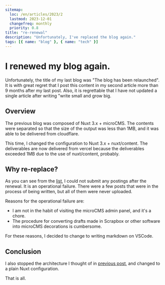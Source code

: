 ```yaml
---
sitemap:
  loc: /en/articles/2023/2
  lastmod: 2023-12-01
  changefreq: monthly
  priority: 0.8
title: "re-renewal"
description: "Unfortunately, I've replaced the blog again."
tags: [{ name: "blog" }, { name: "tech" }]
---
```


# I renewed my blog again.

Unfortunately, the title of my last blog was "The blog has been relaunched".
It is with great regret that I post this content in my second article more than 9 months after my last post. Also, it is regrettable that I have not updated a single article after writing "write small and grow big.

## Overview

The previous blog was composed of Nuxt 3.x + microCMS. The contents were separated so that the size of the output was less than 1MB, and it was able to be delivered from cloudflare.

This time, I changed the configuration to Nuxt 3.x + nuxt/content. The deliverables are now delivered from vercel because the deliverables exceeded 1MB due to the use of nuxt/content, probably.

## Why re-replace?

As you can see from the [list](https://webpress.jabelic.com/en), I could not submit any postings after the renewal. It is an operational failure. There were a few posts that were in the process of being written, but all of them were never uploaded.

Reasons for the operational failure are:

- I am not in the habit of visiting the microCMS admin panel, and it's a chore.
- The procedure for converting drafts made in Scrapbox or other software into microCMS decorations is cumbersome.

For these reasons, I decided to change to writing markdown on VSCode.

## Conclusion

I also stopped the architecture I thought of in [previous post](https://webpress.jabelic.com/en/articles/2023/1), and changed to a plain Nuxt configuration.

That is all.
